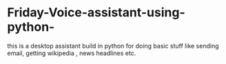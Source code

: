 # Friday-Voice-assistant-using-python-
this is a desktop assistant build in python for doing basic stuff like sending email, getting wikipedia , news headlines etc.


